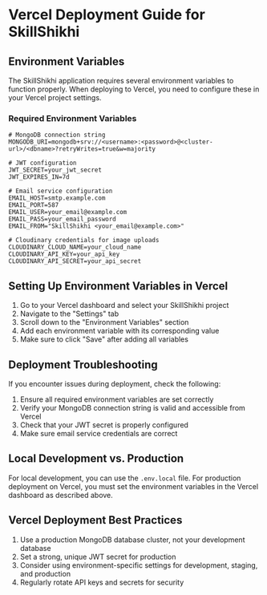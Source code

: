 # Vercel Deployment Guide for SkillShikhi

## Environment Variables

The SkillShikhi application requires several environment variables to function properly. When deploying to Vercel, you need to configure these in your Vercel project settings.

### Required Environment Variables

```
# MongoDB connection string
MONGODB_URI=mongodb+srv://<username>:<password>@<cluster-url>/<dbname>?retryWrites=true&w=majority

# JWT configuration
JWT_SECRET=your_jwt_secret
JWT_EXPIRES_IN=7d

# Email service configuration
EMAIL_HOST=smtp.example.com
EMAIL_PORT=587
EMAIL_USER=your_email@example.com
EMAIL_PASS=your_email_password
EMAIL_FROM="SkillShikhi <your_email@example.com>"

# Cloudinary credentials for image uploads
CLOUDINARY_CLOUD_NAME=your_cloud_name
CLOUDINARY_API_KEY=your_api_key
CLOUDINARY_API_SECRET=your_api_secret
```

## Setting Up Environment Variables in Vercel

1. Go to your Vercel dashboard and select your SkillShikhi project
2. Navigate to the "Settings" tab
3. Scroll down to the "Environment Variables" section
4. Add each environment variable with its corresponding value
5. Make sure to click "Save" after adding all variables

## Deployment Troubleshooting

If you encounter issues during deployment, check the following:

1. Ensure all required environment variables are set correctly
2. Verify your MongoDB connection string is valid and accessible from Vercel
3. Check that your JWT secret is properly configured
4. Make sure email service credentials are correct

## Local Development vs. Production

For local development, you can use the `.env.local` file. For production deployment on Vercel, you must set the environment variables in the Vercel dashboard as described above.

## Vercel Deployment Best Practices

1. Use a production MongoDB database cluster, not your development database
2. Set a strong, unique JWT secret for production
3. Consider using environment-specific settings for development, staging, and production
4. Regularly rotate API keys and secrets for security
